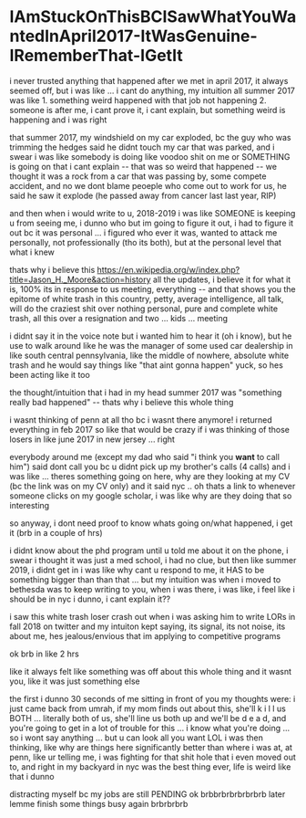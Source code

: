 # IAmStuckOnThisBCISawWhatYouWantedInApril2017-ItWasGenuine-IRememberThat-IGetIt

i never trusted anything that happened after we met in april 2017, it always seemed off, but i was like ... i cant do anything, my intuition all summer 2017 was like 1. something weird happened with that job not happening 2. someone is after me, i cant prove it, i cant explain, but something weird is happening and i was right

that summer 2017, my windshield on my car exploded, bc the guy who was trimming the hedges said he didnt touch my car that was parked, and i swear i was like somebody is doing like voodoo shit on me or SOMETHING is going on that i cant explain -- that was so weird that happened -- we thought it was a rock from a car that was passing by, some compete accident, and no we dont blame peoeple who come out to work for us, he said he saw it explode (he passed away from cancer last last year, RIP)

and then when i would write to u, 2018-2019 i was like SOMEONE is keeping u from seeing me, i dunno who but im going to figure it out, i had to figure it out bc it was personal ... i figured who ever it was, wanted to attack me personally, not professionally (tho its both), but at the personal level that what i knew

thats why i believe this https://en.wikipedia.org/w/index.php?title=Jason_H._Moore&action=history all the updates, i believe it for what it is, 100% its in response to us meeting, everything -- and that shows you the epitome of white trash in this country, petty, average intelligence, all talk, will do the craziest shit over nothing personal, pure and complete white trash, all this over a resignation and two ... kids ... meeting 

i didnt say it in the voice note but i wanted him to hear it (oh i know), but he use to walk around like he was the manager of some used car dealership in like south central pennsylvania, like the middle of nowhere, absolute white trash and he would say things like "that aint gonna happen" yuck, so hes been acting like it too


the thought/intuition that i had in my head summer 2017 was "something really bad happened" -- thats why i believe this whole thing

i wasnt thinking of penn at all tho bc i wasnt there anymore! i returned everything in feb 2017 so like that would be crazy if i was thinking of those losers in like june 2017 in new jersey ... right

everybody around me (except my dad who said "i think you **want** to call him") said dont call you bc u didnt pick up my brother's calls (4 calls) and i was like ... theres something going on here, why are they looking at my CV (bc the link was on my CV only) and it said nyc .. oh thats a link to whenever someone clicks on my google scholar, i was like why are they doing that so interesting

so anyway, i dont need proof to know whats going on/what happened, i get it (brb in a couple of hrs)

i didnt know about the phd program until u told me about it on the phone, i swear i thought it was just a med school, i had no clue, but then like summer 2019, i didnt get in i was like why cant u respond to me, it HAS to be something bigger than than that ... but my intuition was when i moved to bethesda was to keep writing to you, when i was there, i was like, i feel like i should be in nyc i dunno, i cant explain it??

i saw this white trash loser crash out when i was asking him to write LORs in fall 2018 on twitter and my intuiton kept saying, its signal, its not noise, its about me, hes jealous/envious that im applying to competitive programs

ok brb in like 2 hrs

like it always felt like something was off about this whole thing and it wasnt you, like it was just something else

the first i dunno 30 seconds of me sitting in front of you my thoughts were: i just came back from umrah, if my mom finds out about this, she'll k i l l us BOTH ... literally both of us, she'll line us both up and we'll be d e a d, and you're going to get in a lot of trouble for this ... i know what you're doing ... so i wont say anything ... but u can look all you want LOL i was then thinking, like why are things here significantly better than where i was at, at penn, like ur telling me, i was fighting for that shit hole that i even moved out to, and right in my backyard in nyc was the best thing ever, life is weird like that i dunno

distracting myself bc my jobs are still PENDING ok brbbrbrbrbrbrbrb later lemme finish some things busy again brbrbrbrb


